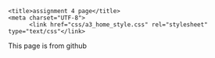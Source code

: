<!DOCTYPE html>

<html>
  
  <head>
	
  	<title>assignment 4 page</title>
    <meta charset="UTF-8">
    	  <link href="css/a3_home_style.css" rel="stylesheet" type="text/css"</link>
  
  </head>
  
  <body>
	<p>This page is from github</p>	
  </body>